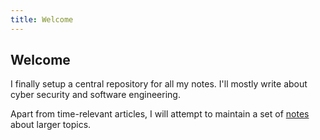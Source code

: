 ```yaml
---
title: Welcome
---
```


## Welcome

I finally setup a central repository for all my notes. I'll mostly write about
cyber security and software engineering.

Apart from time-relevant articles, I will attempt to maintain a set of
[notes](/notes) about larger topics.

